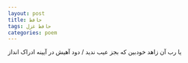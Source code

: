 ```yaml
---
layout: post
title: حافظ
tags: حافظ غزل
categories: poem
---
```


یا رب آن زاهد خودبین که بجز عیب ندید / دود آهیش در آیینه ادراک انداز